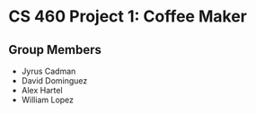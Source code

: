 # CS 460 Project 1: Coffee Maker

## Group Members
- Jyrus Cadman
- David Dominguez
- Alex Hartel
- William Lopez

